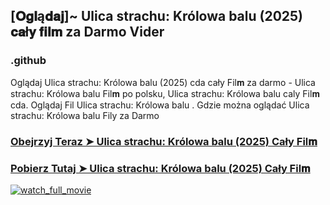 ## [𝐎𝐠𝐥ą𝐝𝐚𝐣]~ Ulica strachu: Królowa balu (2025) 𝐜𝐚ł𝐲 𝐟𝐢𝐥𝐦 za Darmo Vider

### .github

Oglądaj Ulica strachu: Królowa balu (2025) cda cały Fil𝐦 za darmo - Ulica strachu: Królowa balu Fil𝐦 po polsku, Ulica strachu: Królowa balu caly Fil𝐦 cda. Oglądaj Fil Ulica strachu: Królowa balu . Gdzie można oglądać Ulica strachu: Królowa balu Fily za Darmo

### [Obejrzyj Teraz ➤ Ulica strachu: Królowa balu (2025) Cały Fil𝐦](https://streamzy.fun/pl/movie/1001414/fear-street-prom-queen-gitver)

### [Pobierz Tutaj ➤ Ulica strachu: Królowa balu (2025) Cały Fil𝐦](https://streamzy.fun/pl/movie/1001414/fear-street-prom-queen-gitver)

<a href="https://streamzy.fun/pl/movie/1001414/fear-street-prom-queen-gitver" rel="nofollow"><img src="https://dnm.nflximg.net/api/v6/mAcAr9TxZIVbINe88xb3Teg5_OA/AAAABezeGJR93s1xluVOxPsb2O3oSH6jTn5ipX99M5Xm0l30KQugsZVFxbNLhWT79J7m0ddrUWvP0rWAToRi1Z8BScUN93WYrrW6-gAZqeYChshEzHDkwQPXNOYmPVLRY0_435NL_w.jpg" alt="watch_full_movie" data-canonical-src="https://dnm.nflximg.net/api/v6/mAcAr9TxZIVbINe88xb3Teg5_OA/AAAABezeGJR93s1xluVOxPsb2O3oSH6jTn5ipX99M5Xm0l30KQugsZVFxbNLhWT79J7m0ddrUWvP0rWAToRi1Z8BScUN93WYrrW6-gAZqeYChshEzHDkwQPXNOYmPVLRY0_435NL_w.jpg" style="max-width: 100%;"></a>

